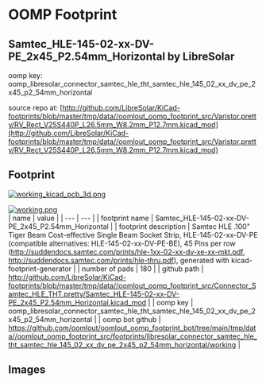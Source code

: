 # OOMP Footprint  
## Samtec_HLE-145-02-xx-DV-PE_2x45_P2.54mm_Horizontal  by LibreSolar  
  
oomp key: oomp_libresolar_connector_samtec_hle_tht_samtec_hle_145_02_xx_dv_pe_2x45_p2_54mm_horizontal  
  
source repo at: [http://github.com/LibreSolar/KiCad-footprints/blob/master/tmp/data//oomlout_oomp_footprint_src/Varistor.pretty/RV_Rect_V25S440P_L26.5mm_W8.2mm_P12.7mm.kicad_mod](http://github.com/LibreSolar/KiCad-footprints/blob/master/tmp/data//oomlout_oomp_footprint_src/Varistor.pretty/RV_Rect_V25S440P_L26.5mm_W8.2mm_P12.7mm.kicad_mod)  
## Footprint  
  
[![working_kicad_pcb_3d.png](working_kicad_pcb_3d_600.png)](working_kicad_pcb_3d.png)  
  
[![working.png](working_600.png)](working.png)  
| name | value | 
| --- | --- | 
| footprint name | Samtec_HLE-145-02-xx-DV-PE_2x45_P2.54mm_Horizontal | 
| footprint description | Samtec HLE .100" Tiger Beam Cost-effective Single Beam Socket Strip, HLE-145-02-xx-DV-PE (compatible alternatives: HLE-145-02-xx-DV-PE-BE), 45 Pins per row (http://suddendocs.samtec.com/prints/hle-1xx-02-xx-dv-xe-xx-mkt.pdf, http://suddendocs.samtec.com/prints/hle-thru.pdf), generated with kicad-footprint-generator | 
| number of pads | 180 | 
| github path | http://github.com/LibreSolar/KiCad-footprints/blob/master/tmp/data//oomlout_oomp_footprint_src/Connector_Samtec_HLE_THT.pretty/Samtec_HLE-145-02-xx-DV-PE_2x45_P2.54mm_Horizontal.kicad_mod | 
| oomp key | oomp_libresolar_connector_samtec_hle_tht_samtec_hle_145_02_xx_dv_pe_2x45_p2_54mm_horizontal | 
| oomp bot github | https://github.com/oomlout/oomlout_oomp_footprint_bot/tree/main/tmp/data//oomlout_oomp_footprint_src/footprints/libresolar_connector_samtec_hle_tht_samtec_hle_145_02_xx_dv_pe_2x45_p2_54mm_horizontal/working | 
## Images  

